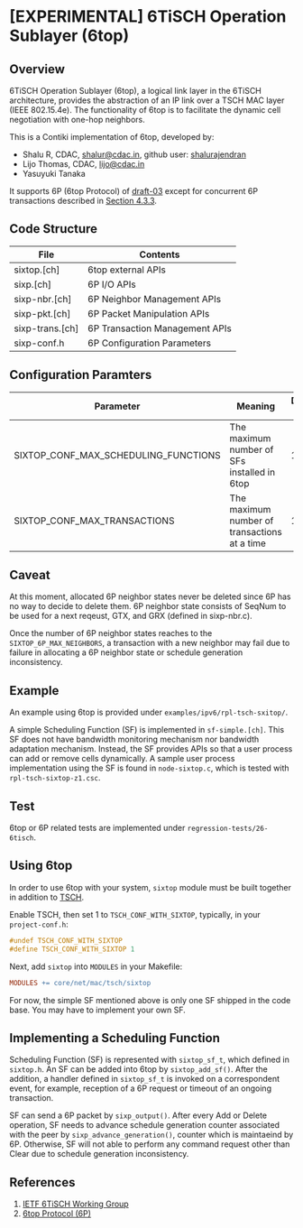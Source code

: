 # [EXPERIMENTAL] 6TiSCH Operation Sublayer (6top)

## Overview

6TiSCH Operation Sublayer (6top), a logical link layer in the 6TiSCH
architecture, provides the abstraction of an IP link over a TSCH MAC layer (IEEE
802.15.4e). The functionality of 6top is to facilitate the dynamic cell
negotiation with one-hop neighbors.

This is a Contiki implementation of 6top, developed by:

- Shalu R, CDAC, shalur@cdac.in, github user: [shalurajendran](https://github.com/shalurajendran)
- Lijo Thomas, CDAC, lijo@cdac.in
- Yasuyuki Tanaka

It supports 6P (6top Protocol) of [draft-03](draft-ietf-6tisch-6top-protocol-03)
except for concurrent 6P transactions described in [Section
4.3.3](https://tools.ietf.org/html/draft-ietf-6tisch-6top-protocol-03#section-4.3.3).

## Code Structure

| File            | Contents                       |
|-----------------|--------------------------------|
| sixtop.[ch]     | 6top external APIs             |
| sixp.[ch]       | 6P I/O APIs                    |
| sixp-nbr.[ch]   | 6P Neighbor Management APIs    |
| sixp-pkt.[ch]   | 6P Packet Manipulation APIs    |
| sixp-trans.[ch] | 6P Transaction Management APIs |
| sixp-conf.h     | 6P Configuration Parameters    |

## Configuration Paramters

| Parameter                            | Meaning                                      | Default Value |
|--------------------------------------|----------------------------------------------|---------------|
| SIXTOP_CONF_MAX_SCHEDULING_FUNCTIONS | The maximum number of SFs installed in 6top  |             1 |
| SIXTOP_CONF_MAX_TRANSACTIONS         | The maximum number of transactions at a time |             1 |

## Caveat

At this moment, allocated 6P neighbor states never be deleted since 6P has no
way to decide to delete them. 6P neighbor state consists of SeqNum to be used
for a next reqeust, GTX, and GRX (defined in sixp-nbr.c).

Once the number of 6P neighbor states reaches to the `SIXTOP_6P_MAX_NEIGHBORS`,
a transaction with a new neighbor may fail due to failure in allocating a 6P
neighbor state or schedule generation inconsistency.

## Example

An example using 6top is provided under `examples/ipv6/rpl-tsch-sxitop/`.

A simple Scheduling Function (SF) is implemented in `sf-simple.[ch]`. This SF
does not have bandwidth monitoring mechanism nor bandwidth adaptation
mechanism. Instead, the SF provides APIs so that a user process can add or
remove cells dynamically. A sample user process implementation using the SF is
found in `node-sixtop.c`, which is tested with `rpl-tsch-sixtop-z1.csc`.

## Test

6top or 6P related tests are implemented under `regression-tests/26-6tisch`.

## Using 6top

In order to use 6top with your system, `sixtop` module must be built together in
addition to [TSCH](../).

Enable TSCH, then set 1 to `TSCH_CONF_WITH_SIXTOP`, typically, in your
`project-conf.h`:

```C
#undef TSCH_CONF_WITH_SIXTOP
#define TSCH_CONF_WITH_SIXTOP 1
```

Next, add `sixtop` into `MODULES` in your Makefile:

```Makefile
MODULES += core/net/mac/tsch/sixtop
```

For now, the simple SF mentioned above is only one SF shipped in the code
base. You may have to implement your own SF.

## Implementing a Scheduling Function

Scheduling Function (SF) is represented with `sixtop_sf_t`, which defined in
`sixtop.h`. An SF can be added into 6top by `sixtop_add_sf()`. After the
addition, a handler defined in `sixtop_sf_t` is invoked on a correspondent
event, for example, reception of a 6P request or timeout of an ongoing
transaction.

SF can send a 6P packet by `sixp_output()`. After every Add or Delete operation,
SF needs to advance schedule generation counter associated with the peer by
`sixp_advance_generation()`, counter which is maintaeind by 6P. Otherwise, SF
will not able to perform any command request other than Clear due to schedule
generation inconsistency.

## References

1. [IETF 6TiSCH Working Group](https://datatracker.ietf.org/wg/6tisch)
2. [6top Protocol (6P)](https://tools.ietf.org/html/draft-ietf-6tisch-6top-protocol)


